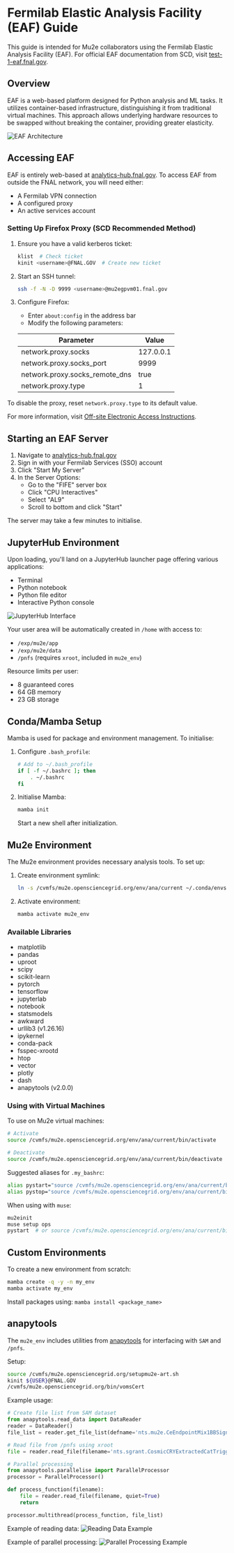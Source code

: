 # Fermilab Elastic Analysis Facility (EAF) Guide

This guide is intended for Mu2e collaborators using the Fermilab Elastic Analysis Facility (EAF). For official EAF documentation from SCD, visit [test-1-eaf.fnal.gov](https://test-1-eaf.fnal.gov).

## Overview

EAF is a web-based platform designed for Python analysis and ML tasks. It utilizes container-based infrastructure, distinguishing it from traditional virtual machines. This approach allows underlying hardware resources to be swapped without breaking the container, providing greater elasticity.

![EAF Architecture](Images/EAF_scheme.png)

## Accessing EAF

EAF is entirely web-based at [analytics-hub.fnal.gov](https://analytics-hub.fnal.gov). To access EAF from outside the FNAL network, you will need either:
- A Fermilab VPN connection
- A configured proxy
- An active services account

### Setting Up Firefox Proxy (SCD Recommended Method)

1. Ensure you have a valid kerberos ticket:
   ```bash
   klist  # Check ticket
   kinit <username>@FNAL.GOV  # Create new ticket
   ```

2. Start an SSH tunnel:
   ```bash
   ssh -f -N -D 9999 <username>@mu2egpvm01.fnal.gov
   ```

3. Configure Firefox:
   - Enter `about:config` in the address bar
   - Modify the following parameters:

   | Parameter | Value |
   |-----------|-------|
   | network.proxy.socks | 127.0.0.1 |
   | network.proxy.socks_port | 9999 |
   | network.proxy.socks_remote_dns | true |
   | network.proxy.type | 1 |

To disable the proxy, reset `network.proxy.type` to its default value.

For more information, visit [Off-site Electronic Access Instructions](https://library.fnal.gov/off-site-electronic-access-instructions).

## Starting an EAF Server

1. Navigate to [analytics-hub.fnal.gov](https://analytics-hub.fnal.gov)
2. Sign in with your Fermilab Services (SSO) account
3. Click "Start My Server"
4. In the Server Options:
   - Go to the "FIFE" server box
   - Click "CPU Interactives"
   - Select "AL9"
   - Scroll to bottom and click "Start"

The server may take a few minutes to initialise.

## JupyterHub Environment

Upon loading, you'll land on a JupyterHub launcher page offering various applications:
- Terminal
- Python notebook
- Python file editor
- Interactive Python console

![JupyterHub Interface](Images/JupyterHub.png)

Your user area will be automatically created in `/home` with access to:
- `/exp/mu2e/app`
- `/exp/mu2e/data`
- `/pnfs` (requires `xroot`, included in `mu2e_env`)

Resource limits per user:
- 8 guaranteed cores
- 64 GB memory
- 23 GB storage

## Conda/Mamba Setup

Mamba is used for package and environment management. To initialise:

1. Configure `.bash_profile`:
   ```bash
   # Add to ~/.bash_profile
   if [ -f ~/.bashrc ]; then
       . ~/.bashrc
   fi
   ```

2. Initialise Mamba:
   ```bash
   mamba init
   ```
   Start a new shell after initialization.

## Mu2e Environment

The Mu2e environment provides necessary analysis tools. To set up:

1. Create environment symlink:
   ```bash
   ln -s /cvmfs/mu2e.opensciencegrid.org/env/ana/current ~/.conda/envs/mu2e_env
   ```

2. Activate environment:
   ```bash
   mamba activate mu2e_env
   ```

### Available Libraries

- matplotlib
- pandas
- uproot
- scipy
- scikit-learn
- pytorch
- tensorflow
- jupyterlab
- notebook
- statsmodels
- awkward
- urllib3 (v1.26.16)
- ipykernel
- conda-pack
- fsspec-xrootd
- htop
- vector
- plotly
- dash
- anapytools (v2.0.0)

### Using with Virtual Machines

To use on Mu2e virtual machines:

```bash
# Activate
source /cvmfs/mu2e.opensciencegrid.org/env/ana/current/bin/activate

# Deactivate
source /cvmfs/mu2e.opensciencegrid.org/env/ana/current/bin/deactivate
```

Suggested aliases for `.my_bashrc`:
```bash
alias pystart="source /cvmfs/mu2e.opensciencegrid.org/env/ana/current/bin/activate"
alias pystop="source /cvmfs/mu2e.opensciencegrid.org/env/ana/current/bin/deactivate"
```

When using with `muse`:
```bash
mu2einit
muse setup ops
pystart  # or source /cvmfs/mu2e.opensciencegrid.org/env/ana/current/bin/activate
```

## Custom Environments

To create a new environment from scratch:
```bash
mamba create -q -y -n my_env
mamba activate my_env
```

Install packages using: `mamba install <package_name>`

## anapytools

The `mu2e_env` includes utilities from [anapytools](https://github.com/Mu2e/anapytools.git) for interfacing with `SAM` and `/pnfs`.

Setup:
```bash
source /cvmfs/mu2e.opensciencegrid.org/setupmu2e-art.sh
kinit ${USER}@FNAL.GOV
/cvmfs/mu2e.opensciencegrid.org/bin/vomsCert
```

Example usage:
```python
# Create file list from SAM dataset
from anapytools.read_data import DataReader
reader = DataReader()
file_list = reader.get_file_list(defname='nts.mu2e.CeEndpointMix1BBSignal.Tutorial_2024_03.tka')

# Read file from /pnfs using xroot
file = reader.read_file(filename='nts.sgrant.CosmicCRYExtractedCatTriggered.MDC2020ae_best_v1_3.001205_00000000.root')

# Parallel processing
from anapytools.parallelise import ParallelProcessor
processor = ParallelProcessor()

def process_function(filename):
    file = reader.read_file(filename, quiet=True)
    return

processor.multithread(process_function, file_list)
```

Example of reading data:
![Reading Data Example](Images/ReadData.png)

Example of parallel processing:
![Parallel Processing Example](Images/Parallelise.png)